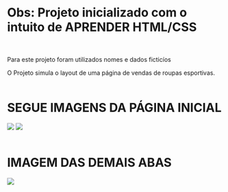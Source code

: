 <h1><strong>Obs: Projeto inicializado com o intuito de APRENDER HTML/CSS</strong></h1>
<br>
<p>Para este projeto foram utilizados nomes e dados ficticíos</p>
O Projeto simula o layout de uma página de vendas de roupas esportivas.
<br><br>
<h1>SEGUE IMAGENS DA PÁGINA INICIAL</h1>
<img src="https://github.com/user-attachments/assets/065daa09-6004-468b-8dc4-1b95fcf571c9">
<img src="https://github.com/user-attachments/assets/381a082d-abce-40b7-9481-6f60abf219f5">
<br><br>
<h1>IMAGEM DAS DEMAIS ABAS</h1>
<img src="https://github.com/user-attachments/assets/f1c392d1-b593-4a87-ab37-d6baa10ab4f1">
